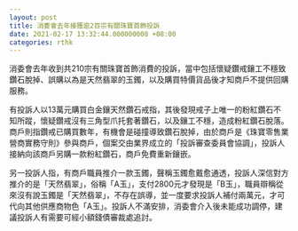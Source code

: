 ```yaml
---
layout: post
title: 消委會去年接獲逾2百宗有關珠寶首飾投訴
date: 2021-02-17 13:32:44.000000000 +08:00
categories: rthk
---
```


消委會去年收到共210宗有關珠寶首飾消費的投訴，當中包括懷疑鑽戒鑲工不穩致鑽石脫掉、誤購以為是天然翡翠的玉鐲，以及購買特價貨品後才知商戶不提供回購服務。

有投訴人以13萬元購買白金鑲天然鑽石戒指，其後發現戒子上唯一的粉紅鑽石不知所蹤，懷疑鑽戒沒有三角型爪托套著鑽石，以及鑲工不穩，造成粉紅鑽石脫落。商戶則指鑽戒已購買數年，有機會是碰撞導致鑽石脫掉，由於商戶是《珠寶零售業營商實務守則》參與商戶，個案交由業界成立的「投訴審查委員會協調」，投訴人接納向該商戶另購一款粉紅鑽石，商戶免費重新鑲嵌。

另一投訴人指，有商戶職員推介一款玉鐲，聲稱玉鐲愈戴愈通透，投訴人深信對方推介的是「天然翡翠」，俗稱「A玉」，支付2800元才發現是「B玉」，職員辯稱從來沒有說玉鐲是「天然翡翠」，不存在誤導，並一度要求投訴人補付兩萬元，才可代向其他供應商物色「A玉」。投訴人不滿安排，消委會介入後未能成功調停，建議投訴人有需要可經小額錢債審裁處追討。
